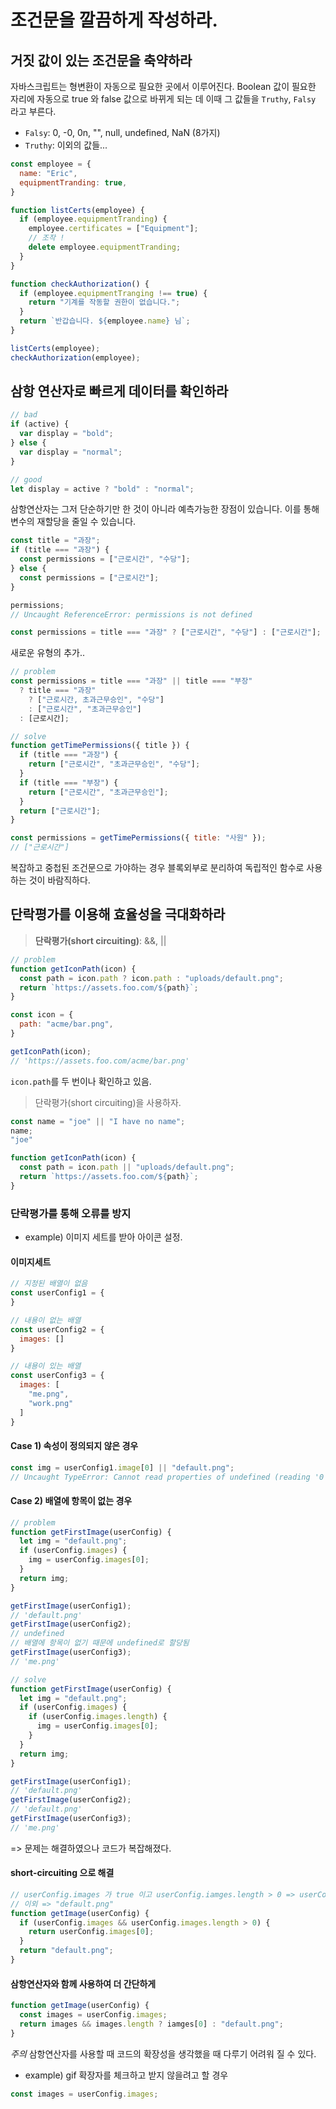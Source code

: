 # 조건문을 깔끔하게 작성하라.

## 거짓 값이 있는 조건문을 축약하라

자바스크립트는 형변환이 자동으로 필요한 곳에서 이루어진다. Boolean 값이 필요한 자리에 자동으로 true 와 false 값으로 바뀌게 되는 데 이때 그 값들을 `Truthy`, `Falsy` 라고 부른다.

- `Falsy`: 0, -0, 0n, "", null, undefined, NaN (8가지)
- `Truthy`: 이외의 값들...

```js
const employee = {
  name: "Eric",
  equipmentTranding: true,
}

function listCerts(employee) {
  if (employee.equipmentTranding) {
    employee.certificates = ["Equipment"];
    // 조작 !
    delete employee.equipmentTranding;
  }
}

function checkAuthorization() {
  if (employee.equipmentTranging !== true) {
    return "기계를 작동할 권한이 없습니다.";
  }
  return `반갑습니다. ${employee.name} 님`;
}

listCerts(employee);
checkAuthorization(employee);
```

## 삼항 연산자로 빠르게 데이터를 확인하라

```js
// bad
if (active) {
  var display = "bold";
} else {
  var display = "normal";
}

// good
let display = active ? "bold" : "normal";
```

삼항연산자는 그저 단순하기만 한 것이 아니라 예측가능한 장점이 있습니다. 이를 통해 변수의 재할당을 줄일 수 있습니다.

```js
const title = "과장";
if (title === "과장") {
  const permissions = ["근로시간", "수당"];
} else {
  const permissions = ["근로시간"];
}

permissions;
// Uncaught ReferenceError: permissions is not defined
```

```js
const permissions = title === "과장" ? ["근로시간", "수당"] : ["근로시간"];
```

새로운 유형의 추가..

```js
// problem
const permissions = title === "과장" || title === "부장"
  ? title === "과장"
    ? ["근로시간, 초과근무승인", "수당"]
    : ["근로시간", "초과근무승인"]
  : [근로시간];
```

```js
// solve
function getTimePermissions({ title }) {
  if (title === "과장") {
    return ["근로시간", "초과근무승인", "수당"];
  }
  if (title === "부장") {
    return ["근로시간", "초과근무승인"];
  }
  return ["근로시간"];
}

const permissions = getTimePermissions({ title: "사원" });
// ["근로시간"]
```

복잡하고 중첩된 조건문으로 가야하는 경우 블록외부로 분리하여 독립적인 함수로 사용하는 것이 바람직하다.

## 단락평가를 이용해 효율성을 극대화하라

> **단락평가(short circuiting)**: &&, ||

```js
// problem
function getIconPath(icon) {
  const path = icon.path ? icon.path : "uploads/default.png";
  return `https://assets.foo.com/${path}`;
}

const icon = {
  path: "acme/bar.png",
}

getIconPath(icon);
// 'https://assets.foo.com/acme/bar.png'
```
`icon.path`를 두 번이나 확인하고 있음.
> 단락평가(short circuiting)을 사용하자.

```js
const name = "joe" || "I have no name";
name;
"joe"
```
```js
function getIconPath(icon) {
  const path = icon.path || "uploads/default.png";
  return `https://assets.foo.com/${path}`;
}
```

### 단락평가를 통해 오류를 방지

- example) 이미지 세트를 받아 아이콘 설정.

#### 이미지세트
```js
// 지정된 배열이 없음
const userConfig1 = {
}

// 내용이 없는 배열
const userConfig2 = {
  images: []
}

// 내용이 있는 배열
const userConfig3 = {
  images: [
    "me.png",
    "work.png"
  ]
}
```

#### Case 1) 속성이 정의되지 않은 경우
```js
const img = userConfig1.image[0] || "default.png";
// Uncaught TypeError: Cannot read properties of undefined (reading '0')
```

#### Case 2) 배열에 항목이 없는 경우
```js
// problem
function getFirstImage(userConfig) {
  let img = "default.png";
  if (userConfig.images) {
    img = userConfig.images[0];
  }
  return img;
}

getFirstImage(userConfig1);
// 'default.png'
getFirstImage(userConfig2);
// undefined
// 배열에 항목이 없기 때문에 undefined로 할당됨
getFirstImage(userConfig3);
// 'me.png'
```

```js
// solve
function getFirstImage(userConfig) {
  let img = "default.png";
  if (userConfig.images) {
    if (userConfig.images.length) {
      img = userConfig.images[0];
    }
  }
  return img;
}

getFirstImage(userConfig1);
// 'default.png'
getFirstImage(userConfig2);
// 'default.png'
getFirstImage(userConfig3);
// 'me.png'
```
=> 문제는 해결하였으나 코드가 복잡해졌다.

#### short-circuiting 으로 해결
```js
// userConfig.images 가 true 이고 userConfig.iamges.length > 0 => userConfig.images[0] 
// 이외 => "default.png"
function getImage(userConfig) {
  if (userConfig.images && userConfig.images.length > 0) {
    return userConfig.images[0];
  }
  return "default.png";
}
```

#### 삼항연산자와 함께 사용하여 더 간단하게
```js
function getImage(userConfig) {
  const images = userConfig.images;
  return images && images.length ? iamges[0] : "default.png";
}
```

*주의* 삼항연산자를 사용할 때 코드의 확장성을 생각했을 때 다루기 어려워 질 수 있다.

- example) gif 확장자를 체크하고 받지 않을려고 할 경우

```js
const images = userConfig.images;
```